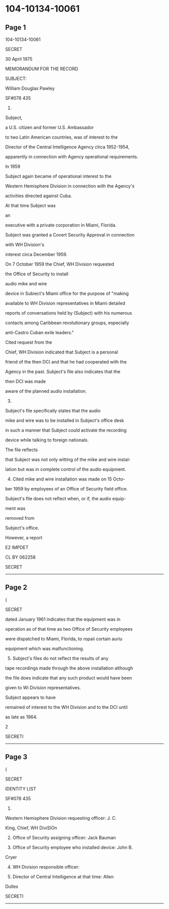 # 104-10134-10061

## Page 1

104-10134-10061

SECRET

30 April 1975

MEMORANDUM FOR THE RECORD

SUBJECT:

William Douglas Pawley

SF#078 435

1.

Subject,

a U.S. citizen and former U.S. Ambassador

to two Latin American countries, was of interest to the

Director of the Central Intelligence Agency cIrca 1952-1954,

apparently in connection with Agency operational requirements.

In 1959

Subject again became of operational interest to the

Western Hemisphere Division in connection with the Agency's

activities directed against Cuba.

At that time Subject was

an

executive with a private corporation in Miami, Florida.

Subject was granted a Covert Security Approval in connection

with WH Division's

interest circa December 1959.

On 7 October 1959 the Chief, WH Division requested

the Office of Security to install

audio mike and wire

device in Subiect's Miami office for the purpose of "making

available to WH Division representatives in Miami detailed

reports of conversations held by (Subject) with his numerous

contacts among Caribbean revolutionary groups, especially

anti-Castro Cuban exile leaders."

Cited request from the

Chief, WH Division indicated that Subject is a personal

friend of the then DCI and that he had cooperated with the

Agency in the past. Subject's file also indicates that the

then DCI was made

aware of the planned audio installation.

3.

Subject's file specifically states that the audio

mike and wire was to be installed in Subject's office desk

in such a manner that Subject could activate the recording

device while talking to foreign nationals.

The file reflects

that Subject was not only witting of the mike and wire instal-

lation but was in complete control of the audio equipment.

4. Cited mike and wire installation was made on 15 Octo-

ber 1959 by employees of an Office of Security field office.

Subject's file does not reflect when, or if, the audio equip-

ment was

removed from

Subject's office.

However, a report

E2 IMPDET

CL BY 062258

SECRET

---

## Page 2

(

SECRET

dated January 1961 indicates that the equipment was in

operation as of that time as two Office of Security employees

were dispatched to Miami, Florida, to ropaii cortain auriu

equipment which was malfunctioning.

5. Subject's files do not reflect the results of any

tape recordings made through the above installation although

the file does indicate that any such product would have been

given to Wi Division representatives.

Subject appears to have

remained of interest to the WH Division and to the DCI until

as late as 1964.

2

SECRETI

---

## Page 3

(

SECRET

IDENTITY LIST

SF#078 435

1.

Western Hemisphere Division requesting officer: J. C.

King, Chief, WH DiviSIOn

2. Office of Security assigning officer: Jack Bauman

3. Office of Security employee who installed device: John B.

Cryer

4. WH Division responsible officer:

5. Director of Central Intelligence at that time: Allen

Dulles

SECRETI

---

